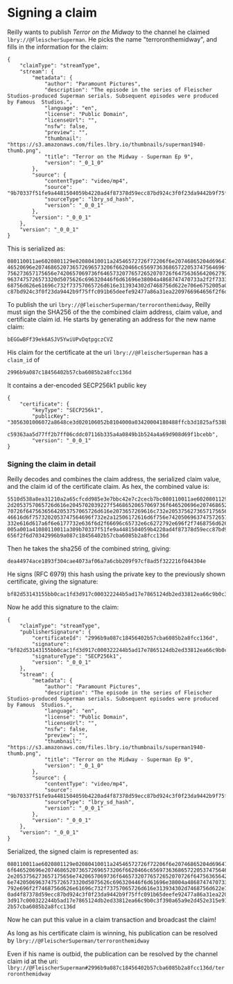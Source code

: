 # Signing a claim

Reilly wants to publish _Terror on the Midway_ to the channel he claimed `lbry://@FleischerSuperman`. He picks the name "terroronthemidway", and fills in the information for the claim:

    {
        "claimType": "streamType",
        "stream": {
            "metadata": {
                "author": "Paramount Pictures",
                "description": "The episode in the series of Fleischer Studios-produced Superman serials. Subsequent episodes were produced by Famous  Studios.",
                "language": "en",
                "license": "Public Domain",
                "licenseUrl": "",
                "nsfw": false,
                "preview": "",
                "thumbnail": "https://s3.amazonaws.com/files.lbry.io/thumbnails/superman1940-thumb.png",
                "title": "Terror on the Midway - Superman Ep 9",
                "version": "_0_1_0"
            },
            "source": {
                "contentType": "video/mp4",
                "source": "9b70337f51fe9a4481504059b4220ad4f87378d59ecc87bd924c3f0f23da9442b9f75ffc091b65deefe92477a86a31ea",
                "sourceType": "lbry_sd_hash",
                "version": "_0_0_1"
            },
            "version": "_0_0_1"
        },
        "version": "_0_0_1"
    }

This is serialized as:

    080110011ae6020801129e02080410011a24546572726f72206f6e20746865204d6964776179202d2053757065726d616e2045702039227f54686520657069736f6
    46520696e2074686520736572696573206f6620466c656973636865722053747564696f732d70726f64756365642053757065726d616e2073657269616c732e2053
    756273657175656e7420657069736f64657320776572652070726f64756365642062792046616d6f7573202053747564696f732e2a12506172616d6f756e7420506
    9637475726573320d5075626c696320446f6d61696e38004a4868747470733a2f2f73332e616d617a6f6e6177732e636f6d2f66696c65732e6c6272792e696f2f74
    68756d626e61696c732f73757065726d616e313934302d7468756d622e706e6752005a001a41080110011a309b70337f51fe9a4481504059b4220ad4f87378d59ec
    c87bd924c3f0f23da9442b9f75ffc091b65deefe92477a86a31ea2209766964656f2f6d7034

To publish the uri `lbry://@FleischerSuperman/terroronthemidway`, Reilly must sign the SHA256 of the the combined claim address, claim value, and certificate claim id.
He starts by generating an address for the new name claim:

    bEGGwBFf39ek6ASJV5YwiUPvDqtpgczCVZ

His claim for the certificate at the uri `lbry://@FleischerSuperman` has a `claim_id` of

    2996b9a087c18456402b57cba6085b2a8fcc136d

It contains a der-encoded SECP256k1 public key

    {
        "certificate": {
            "keyType": "SECP256k1",
            "publicKey": "3056301006072a8648ce3d020106052b8104000a03420004180488ffcb3d1825af538b0b952f0eba6933faa6d8229609ac0aeadfdbcf49
                          c59363aa5d77ff2b7ff06cddc07116b335a4a0849b1b524a4a69d908d69f1bcebb",
            "version": "_0_0_1"
    }

### Signing the claim in detail

Reilly decodes and combines the claim address, the serialized claim value, and the claim id of
 the certificate claim. As hex, the combined value is:

    5510d538a8ea31210a2a65cfcdd985e3e7bbc42e7c2cecb7bc080110011ae6020801129e02080410011a24546572726f72206f6e20746865204d696477617920
    2d2053757065726d616e2045702039227f54686520657069736f646520696e2074686520736572696573206f6620466c656973636865722053747564696f732d
    70726f64756365642053757065726d616e2073657269616c732e2053756273657175656e7420657069736f64657320776572652070726f647563656420627920
    46616d6f7573202053747564696f732e2a12506172616d6f756e74205069637475726573320d5075626c696320446f6d61696e38004a4868747470733a2f2f73
    332e616d617a6f6e6177732e636f6d2f66696c65732e6c6272792e696f2f7468756d626e61696c732f73757065726d616e313934302d7468756d622e706e6752
    005a001a41080110011a309b70337f51fe9a4481504059b4220ad4f87378d59ecc87bd924c3f0f23da9442b9f75ffc091b65deefe92477a86a31ea2209766964
    656f2f6d70342996b9a087c18456402b57cba6085b2a8fcc136d

Then he takes the sha256 of the combined string, giving:

    dea44974ace1893f304cae4073af06a7a6cbb209f97cf8ad5f322216f044304e

He signs (RFC 6979) this hash using the private key to the previously shown certificate, giving the signature:

    bf82d53143155bb0cac1fd3d917c000322244b5ad17e7865124db2ed33812ea66c9b0c3f390a65a9e2d452e315e91ae695642847d88e90348ef3c1fa283a36a8

Now he add this signature to the claim:

    {
        "claimType": "streamType",
        "publisherSignature": {
            "certificateId": "2996b9a087c18456402b57cba6085b2a8fcc136d",
            "signature": "bf82d53143155bb0cac1fd3d917c000322244b5ad17e7865124db2ed33812ea66c9b0c3f390a65a9e2d452e315e91ae695642847d88e90348ef3c1fa283a36a8",
            "signatureType": "SECP256k1",
            "version": "_0_0_1"
        },
        "stream": {
            "metadata": {
                "author": "Paramount Pictures",
                "description": "The episode in the series of Fleischer Studios-produced Superman serials. Subsequent episodes were produced by Famous  Studios.",
                "language": "en",
                "license": "Public Domain",
                "licenseUrl": "",
                "nsfw": false,
                "preview": "",
                "thumbnail": "https://s3.amazonaws.com/files.lbry.io/thumbnails/superman1940-thumb.png",
                "title": "Terror on the Midway - Superman Ep 9",
                "version": "_0_1_0"
            },
            "source": {
                "contentType": "video/mp4",
                "source": "9b70337f51fe9a4481504059b4220ad4f87378d59ecc87bd924c3f0f23da9442b9f75ffc091b65deefe92477a86a31ea",
                "sourceType": "lbry_sd_hash",
                "version": "_0_0_1"
            },
            "version": "_0_0_1"
        },
        "version": "_0_0_1"
    }

Serialized, the signed claim is represented as:

    080110011ae6020801129e02080410011a24546572726f72206f6e20746865204d6964776179202d2053757065726d616e2045702039227f5468652065706973
    6f646520696e2074686520736572696573206f6620466c656973636865722053747564696f732d70726f64756365642053757065726d616e2073657269616c73
    2e2053756273657175656e7420657069736f64657320776572652070726f64756365642062792046616d6f7573202053747564696f732e2a12506172616d6f75
    6e74205069637475726573320d5075626c696320446f6d61696e38004a4868747470733a2f2f73332e616d617a6f6e6177732e636f6d2f66696c65732e6c6272
    792e696f2f7468756d626e61696c732f73757065726d616e313934302d7468756d622e706e6752005a001a41080110011a309b70337f51fe9a4481504059b422
    0ad4f87378d59ecc87bd924c3f0f23da9442b9f75ffc091b65deefe92477a86a31ea2209766964656f2f6d70342a5c080110031a40bf82d53143155bb0cac1fd
    3d917c000322244b5ad17e7865124db2ed33812ea66c9b0c3f390a65a9e2d452e315e91ae695642847d88e90348ef3c1fa283a36a822142996b9a087c1845640
    2b57cba6085b2a8fcc136d

Now he can put this value in a claim transaction and broadcast the claim!

As long as his certificate claim is winning, his publication can be resolved by `lbry://@FleischerSuperman/terroronthemidway`

Even if his name is outbid, the publication can be resolved by the channel claim id at the uri: `lbry://@FleischerSuperman#2996b9a087c18456402b57cba6085b2a8fcc136d/terroronthemidway`
